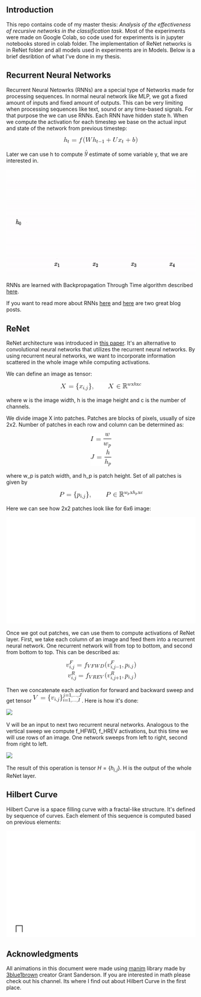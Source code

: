 ## Introduction

This repo contains code of my master thesis: *Analysis of the effectiveness of recursive
networks in the classification task*. Most of the experiments were made on Google Colab, so code used for experiments is in jupyter notebooks stored in colab folder. The implementation of ReNet networks is in ReNet folder and all models used in experiments are in Models. Below is a brief desribtion of what I've done in my thesis.

## Recurrent Neural Networks
Recurrent Neural Netowrks (RNNs) are a special type of Networks made for processing sequences. In normal neural network like MLP, we got a fixed amount of inputs and fixed amount of outputs. This can be very limiting when processing sequences like text, sound or any time-based signals. For that purpose the we can use RNNs. Each RNN have hidden state h. When we compute the activation for each timestep we base on the actual input and state of the network from previous timestep:

<p align="center">
  <img src="https://github.com/jedrzejkozal/PWr_PracaMagisterska/blob/master/ReadmeFiles/equations/CodeCogsEqn.gif?raw=true" alt=" "/>
</p>

Later we can use h to compute ![](ReadmeFiles/equations/CodeCogsEqn(1).gif) estimate of some variable y, that we are interested in.

![](ReadmeFiles/generated/rnn.gif)

RNNs are learned with Backpropagation Through Time algorithm described [here][4].

If you want to read more about RNNs [here][5] and [here][6] are two great blog posts.

## ReNet
ReNet architecture was introduced in [this paper][1].  It's an alternative to convolutional neural networks that utilizes the recurrent neural networks. By using recurrent neural networks, we want to incorporate information scattered in the whole image while computing activations.

We can define an image as tensor:

<p align="center">
  <img src="https://github.com/jedrzejkozal/PWr_PracaMagisterska/blob/master/ReadmeFiles/equations/CodeCogsEqn(2).gif?raw=true" alt=" "/>
</p>

where w is the image width, h is the image height and c is the number of channels.

We divide image X into patches. Patches are blocks of pixels, usually of size 2x2. Number of patches in each row and column can be determined as:

<p align="center">
  <img src="https://github.com/jedrzejkozal/PWr_PracaMagisterska/blob/master/ReadmeFiles/equations/CodeCogsEqn(3).gif?raw=true" alt=" "/>
</p>

where w_p is patch width, and h_p is patch height. Set of all patches is given by

<p align="center">
  <img src="https://github.com/jedrzejkozal/PWr_PracaMagisterska/blob/master/ReadmeFiles/equations/CodeCogsEqn(4).gif?raw=true" alt=" "/>
</p>

Here we can see how 2x2 patches look like for 6x6 image:

![](ReadmeFiles/generated/Patches.gif)

Once we got out patches, we can use them to compute activations of ReNet layer. First, we take each column of an image and feed them into a recurrent neural network. One recurrent network will from top to bottom, and second from bottom to top. This can be described as:

<p align="center">
  <img src="https://github.com/jedrzejkozal/PWr_PracaMagisterska/blob/master/ReadmeFiles/equations/CodeCogsEqn(5).gif?raw=true" alt=" "/>
</p>

Then we concatenate each activation for forward and backward sweep and get tensor ![](ReadmeFiles/equations/CodeCogsEqn(6).gif). Here is how it's done:

![](ReadmeFiles/generated/ReNetColumns.gif)

V will be an input to next two recurrent neural networks. Analogous to the vertical sweep we compute f_HFWD, f_HREV activations, but this time we will use rows of an image. One network sweeps from left to right, second from right to left. 

![](ReadmeFiles/generated/ReNetRows.gif)

The result of this operation is tensor $H = \{h_{i,j}\}$. H is the output of the whole ReNet layer.

## Hilbert Curve
Hilbert Curve is a space filling curve with a fractal-like structure. It's defined by sequence of curves. Each element of this sequence is computed based on previous elements:

![](ReadmeFiles/generated/Hilbert.gif)

## Acknowledgments
All animations in this document were made using [manim][2] library made by [3blue1brown][3] creator Grant Sanderson. If you are interested in math please check out his channel. Its where I find out about Hilbert Curve in the first place.

[1]: https://arxiv.org/abs/1505.00393
[2]: https://github.com/3b1b/manim
[3]:https://www.youtube.com/channel/UCYO_jab_esuFRV4b17AJtAw
[4]:http://www.wildml.com/2015/10/recurrent-neural-networks-tutorial-part-3-backpropagation-through-time-and-vanishing-gradients/
[5]:https://colah.github.io/posts/2015-08-Understanding-LSTMs/
[6]:http://karpathy.github.io/2015/05/21/rnn-effectiveness/
